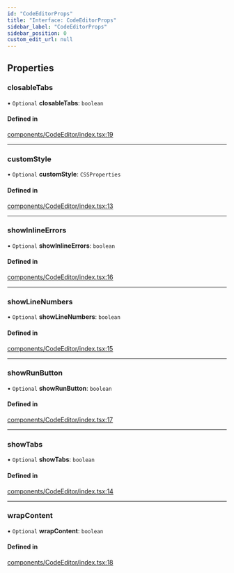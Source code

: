 ```yaml
---
id: "CodeEditorProps"
title: "Interface: CodeEditorProps"
sidebar_label: "CodeEditorProps"
sidebar_position: 0
custom_edit_url: null
---
```


## Properties

### closableTabs

• `Optional` **closableTabs**: `boolean`

#### Defined in

[components/CodeEditor/index.tsx:19](https://github.com/codesandbox/sandpack/blob/ce1032c/sandpack-react/src/components/CodeEditor/index.tsx#L19)

___

### customStyle

• `Optional` **customStyle**: `CSSProperties`

#### Defined in

[components/CodeEditor/index.tsx:13](https://github.com/codesandbox/sandpack/blob/ce1032c/sandpack-react/src/components/CodeEditor/index.tsx#L13)

___

### showInlineErrors

• `Optional` **showInlineErrors**: `boolean`

#### Defined in

[components/CodeEditor/index.tsx:16](https://github.com/codesandbox/sandpack/blob/ce1032c/sandpack-react/src/components/CodeEditor/index.tsx#L16)

___

### showLineNumbers

• `Optional` **showLineNumbers**: `boolean`

#### Defined in

[components/CodeEditor/index.tsx:15](https://github.com/codesandbox/sandpack/blob/ce1032c/sandpack-react/src/components/CodeEditor/index.tsx#L15)

___

### showRunButton

• `Optional` **showRunButton**: `boolean`

#### Defined in

[components/CodeEditor/index.tsx:17](https://github.com/codesandbox/sandpack/blob/ce1032c/sandpack-react/src/components/CodeEditor/index.tsx#L17)

___

### showTabs

• `Optional` **showTabs**: `boolean`

#### Defined in

[components/CodeEditor/index.tsx:14](https://github.com/codesandbox/sandpack/blob/ce1032c/sandpack-react/src/components/CodeEditor/index.tsx#L14)

___

### wrapContent

• `Optional` **wrapContent**: `boolean`

#### Defined in

[components/CodeEditor/index.tsx:18](https://github.com/codesandbox/sandpack/blob/ce1032c/sandpack-react/src/components/CodeEditor/index.tsx#L18)

